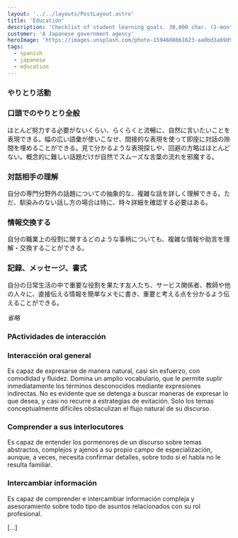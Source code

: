 ```yaml
---
layout: '../../layouts/PostLayout.astro'
title: 'Education'
description: 'Checklist of student learning goals. 30,000 char. (1-month delivery)'
customer: 'A Japanese government agency'
heroImage: 'https://images.unsplash.com/photo-1594608661623-aa0bd3a69d98?ixlib=rb-4.0.3&ixid=MnwxMjA3fDB8MHxwaG90by1wYWdlfHx8fGVufDB8fHx8&auto=format&fit=crop&w=1548&q=80'
tags:
  - spanish
  - japanese
  - education
---
```


### やりとり活動

### 口頭でのやりとり全般

ほとんど努力する必要がないくらい、らくらくと流暢に、自然に言いたいことを表現できる。幅の広い語彙が使いこなせ、間接的な表現を使って即座に対話の隙間を埋めることができる。見て分かるような表現探しや、回避の方略はほとんどない。概念的に難しい話題だけが自然でスムーズな言葉の流れを邪魔する。

### 対話相手の理解

自分の専門分野外の話題についての抽象的な、複雑な話を詳しく理解できる。ただ、馴染みのない話し方の場合は特に、時々詳細を確認する必要はある。

### 情報交換する

自分の職業上の役割に関するどのような事柄についても、複雑な情報や助言を理解・交換することができる。

### 記録、メッセージ、書式

自分の日常生活の中で重要な役割を果たす友人たち、サービス関係者、教師や他の人々に、直接伝える情報を簡単なメモに書き、重要と考える点を分かるよう伝えることができる。

_省略_

### PActividades de interacción

### Interacción oral general

Es capaz de expresarse de manera natural, casi sin esfuerzo, con comodidad y fluidez. Domina un amplio vocabulario, que le permite suplir inmediatamente los términos desconocidos mediante expresiones indirectas. No es evidente que se detenga a buscar maneras de expresar lo que desea, y casi no recurre a estrategias de evitación. Solo los temas conceptualmente difíciles obstaculizan el flujo natural de su discurso.

### Comprender a sus interlocutores

Es capaz de entender los pormenores de un discurso sobre temas abstractos, complejos y ajenos a su propio campo de especialización, aunque, a veces, necesita confirmar detalles, sobre todo si el habla no le resulta familiar.

### Intercambiar información

Es capaz de comprender e intercambiar información compleja y asesoramiento sobre todo tipo de asuntos relacionados con su rol profesional.

[...]
